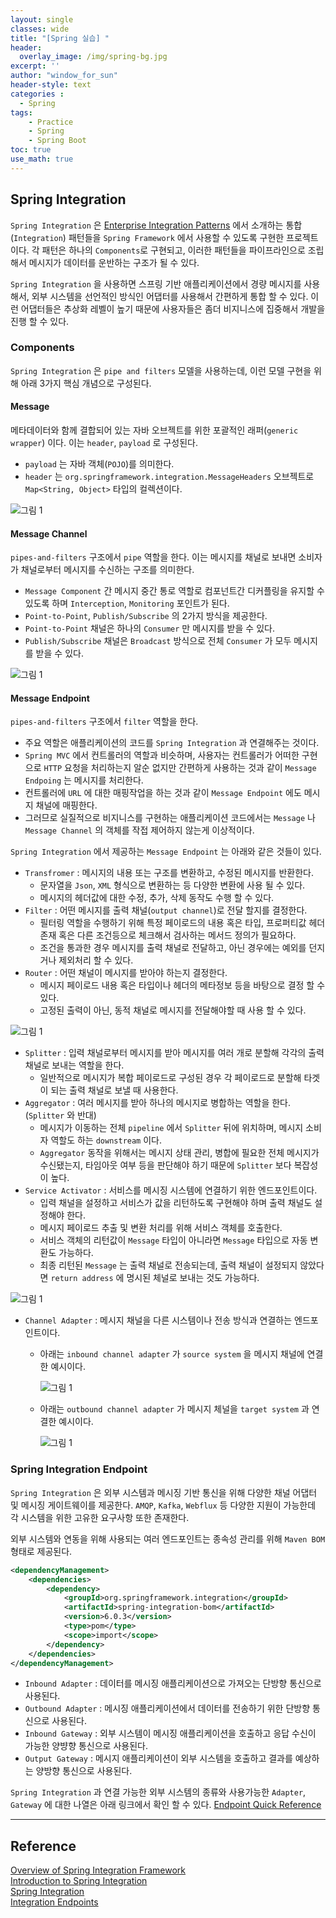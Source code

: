 ```yaml
--- 
layout: single
classes: wide
title: "[Spring 실습] "
header:
  overlay_image: /img/spring-bg.jpg
excerpt: ''
author: "window_for_sun"
header-style: text
categories :
  - Spring
tags:
    - Practice
    - Spring
    - Spring Boot
toc: true
use_math: true
---  
```


## Spring Integration
`Spring Integration` 은 [Enterprise Integration Patterns](https://www.enterpriseintegrationpatterns.com/)
에서 소개하는 통합(`Integration`) 패턴들을 `Spring Framework` 에서 사용할 수 있도록 구현한 프로젝트이다. 
각 패턴은 하나의 `Components`로 구현되고, 이러한 패턴들을 파이프라인으로 조립해서 메시지가 데이터를 운반하는 구조가 될 수 있다. 

`Spring Integration` 을 사용하면 스프링 기반 애플리케이션에서 경량 메시지를 사용해서, 
외부 시스템을 선언적인 방식인 어댑터를 사용해서 간편하게 통합 할 수 있다. 
이런 어댑터들은 추상화 레벨이 높기 때문에 사용자들은 좀더 비지니스에 집중해서 개발을 진행 할 수 있다.  

### Components
`Spring Integration` 은 `pipe and filters` 모델을 사용하는데, 
이런 모델 구현을 위해 아래 3가지 핵심 개념으로 구성된다. 


#### Message

메타데이터와 함께 결합되어 있는 자바 오브젝트를 위한 포괄적인 래퍼(`generic wrapper`) 이다. 이는 `header`, `payload` 로 구성된다.

- `payload` 는 자바 객체(`POJO`)를 의미한다. 
- `header` 는 `org.springframework.integration.MessageHeaders` 오브젝트로 `Map<String, Object>` 타입의 컬렉션이다. 

![그림 1]({{site.baseurl}}/img/spring/practice-spring-integration-1.jpeg)  


#### Message Channel
`pipes-and-filters` 구조에서 `pipe` 역할을 한다. 이는 메시지를 채널로 보내면 소비자가 채널로부터 메시지를 수신하는 구조를 의미한다. 

- `Message Component` 간 메시지 중간 통로 역할로 컴포넌트간 디커플링을 유지할 수 있도록 하며 `Interception`, `Monitoring` 포인트가 된다. 
- `Point-to-Point`, `Publish/Subscribe` 의 2가지 방식을 제공한다. 
- `Point-to-Point` 채널은 하나의 `Consumer` 만 메시지를 받을 수 있다. 
- `Publish/Subscribe` 채널은 `Broadcast` 방식으로 전체 `Consumer` 가 모두 메시지를 받을 수 있다. 

![그림 1]({{site.baseurl}}/img/spring/practice-spring-integration-2.jpeg)  

#### Message Endpoint
`pipes-and-filters` 구조에서 `filter` 역할을 한다. 

- 주요 역할은 애플리케이션의 코드를 `Spring Integration` 과 연결해주는 것이다. 
- `Spring MVC` 에서 컨트롤러의 역할과 비슷하며, 사용자는 컨트롤러가 어떠한 구현으로 `HTTP` 요청을 처리하는지 알순 없지만 간편하게 사용하는 것과 같이 `Message Endpoing` 는 메시지를 처리한다. 
- 컨트롤러에 `URL` 에 대한 매핑작업을 하는 것과 같이 `Message Endpoint` 에도 메시지 채널에 매핑한다.
- 그러므로 실질적으로 비지니스를 구현하는 애플리케이션 코드에서는 `Message` 나 `Message Channel` 의 객체를 작접 제어하지 않는게 이상적이다. 

`Spring Integration` 에서 제공하는 `Message Endpoint` 는 아래와 같은 것들이 있다. 

- `Transfromer` : 메시지의 내용 또는 구조를 변환하고, 수정된 메시지를 반환한다. 
  - 문자열을 `Json`, `XML` 형식으로 변환하는 등 다양한 변환에 사용 될 수 있다. 
  - 메시지의 헤더값에 대한 수정, 추가, 삭제 동작도 수행 할 수 있다. 
- `Filter` : 어떤 메시지를 출력 채널(`output channel`)로 전달 할지를 결정한다. 
  - 필터링 역할을 수행하기 위해 특정 페이로드의 내용 혹은 타입, 프로퍼티값 헤더 존재 혹은 다른 조건등으로 체크해서 검사하는 메서드 정의가 필요하다. 
  - 조건을 통과한 경우 메시지를 출력 채널로 전달하고, 아닌 경우에는 예외를 던지거나 제외처리 할 수 있다. 
- `Router` : 어떤 채널이 메시지를 받아야 하는지 결정한다. 
  - 메시지 페이로드 내용 혹은 타입이나 헤더의 메타정보 등을 바탕으로 결정 할 수 있다. 
  - 고정된 출력이 아닌, 동적 채널로 메시지를 전달해야할 때 사용 할 수 있다. 

![그림 1]({{site.baseurl}}/img/spring/practice-spring-integration-3.jpeg)

- `Splitter` : 입력 채널로부터 메시지를 받아 메시지를 여러 개로 분할해 각각의 출력 채널로 보내는 역할을 한다. 
  - 일반적으로 메시지가 복합 페이로드로 구성된 경우 각 페이로드로 분할해 타겟이 되는 출력 채널로 보낼 때 사용한다. 
- `Aggregator` : 여러 메시지를 받아 하나의 메시지로 병합하는 역할을 한다. (`Splitter` 와 반대)
  - 메시지가 이동하는 전체 `pipeline` 에서 `Splitter` 뒤에 위치하며, 메시지 소비자 역할도 하는 `downstream` 이다. 
  - `Aggregator` 동작을 위해서는 메시지 상태 관리, 병합에 필요한 전체 메시지가 수신됐는지, 타임아웃 여부 등을 판단해야 하기 때문에 `Splitter` 보다 복잡성이 높다. 
- `Service Activator` : 서비스를 메시징 시스템에 연결하기 위한 엔드포인트이다. 
  - 입력 채널을 설정하고 서비스가 값을 리턴하도록 구현해야 하며 출력 채널도 설정해야 한다.
  - 메시지 페이로드 추출 및 변환 처리를 위해 서비스 객체를 호출한다. 
  - 서비스 객체의 리턴값이 `Message` 타입이 아니라면 `Message` 타입으로 자동 변환도 가능하다. 
  - 최종 리턴된 `Message` 는 출력 채널로 전송되는데, 출력 채널이 설정되지 않았다면 `return address` 에 명시된 체널로 보내는 것도 가능하다. 


![그림 1]({{site.baseurl}}/img/spring/practice-spring-integration-4.jpeg)

- `Channel Adapter` : 메시지 채널을 다른 시스템이나 전송 방식과 연결하는 엔드포인트이다. 
  - 아래는 `inbound channel adapter` 가 `source system` 을 메시지 채널에 연결한 예시이다. 

    ![그림 1]({{site.baseurl}}/img/spring/practice-spring-integration-5.jpeg)

  - 아래는 `outbound channel adapter` 가 메시지 체널을 `target system` 과 연결한 예시이다. 

    ![그림 1]({{site.baseurl}}/img/spring/practice-spring-integration-6.jpeg)

### Spring Integration Endpoint
`Spring Integration` 은 외부 시스템과 메시징 기반 통신을 위해 다양한 채널 어댑터 및 메시징 게이트웨이를 제공한다. 
`AMQP`, `Kafka`, `Webflux` 등 다양한 지원이 가능한데 각 시스템을 위한 고유한 요구사항 또한 존재한다.  

외부 시스템와 연동을 위해 사용되는 여러 엔드포인트는 종속성 관리를 위해 `Maven BOM` 형태로 제공된다. 

```xml
<dependencyManagement>
    <dependencies>
        <dependency>
            <groupId>org.springframework.integration</groupId>
            <artifactId>spring-integration-bom</artifactId>
            <version>6.0.3</version>
            <type>pom</type>
            <scope>import</scope>
        </dependency>
    </dependencies>
</dependencyManagement>
```  

- `Inbound Adapter` : 데이터를 메시징 애플리케이션으로 가져오는 단방향 통신으로 사용된다.
- `Outbound Adapter` : 메시징 애플리케이션에서 데이터를 전송하기 위한 단방향 통신으로 사용된다. 
- `Inbound Gateway` : 외부 시스템이 메시징 애플리케이션을 호출하고 응답 수신이 가능한 양뱡향 통신으로 사용된다. 
- `Output Gateway` : 메시지 애플리케이션이 외부 시스템을 호출하고 결과를 예상하는 양방향 통신으로 사용된다. 

`Spring Integration` 과 연결 가능한 외부 시스템의 종류와 사용가능한 `Adapter`, `Gateway` 에 대한 나열은 아래 링크에서 확인 할 수 있다. 
[Endpoint Quick Reference](https://docs.spring.io/spring-integration/reference/html/endpoint-summary.html#endpoint-summary)




---  
## Reference
[Overview of Spring Integration Framework](https://docs.spring.io/spring-integration/docs/current/reference/html/overview.html)  
[Introduction to Spring Integration](https://www.baeldung.com/spring-integration)  
[Spring Integration](https://spring.io/projects/spring-integration)  
[Integration Endpoints](https://docs.spring.io/spring-integration/reference/html/endpoint-summary.html)  
